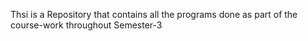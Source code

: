 Thsi is a Repository that contains all the programs done as part of the course-work throughout Semester-3
